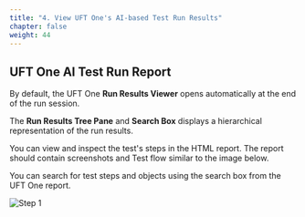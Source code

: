 ```yaml
---
title: "4. View UFT One's AI-based Test Run Results"
chapter: false
weight: 44
---
```


## UFT One AI Test Run Report

By default, the UFT One **Run Results Viewer** opens automatically at the end of the run session.

The **Run Results Tree Pane** and **Search Box** displays a hierarchical representation of the run results.

You can view and inspect the test's steps in the HTML report. The report should contain screenshots and Test flow similar to the image below.

You can search for test steps and objects using the search box from the UFT One report.

![Step 1](/images/040_create_uft_ai_based_test/uft_run_report1.PNG)

